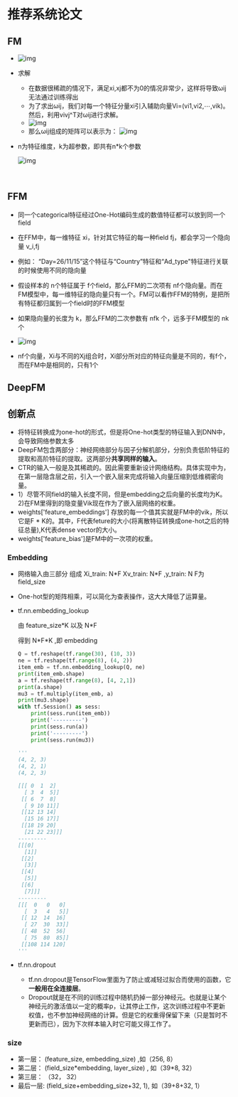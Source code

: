# 推荐系统论文

## FM

- ![img](https://upload-images.jianshu.io/upload_images/4155986-990377c58bf6a215.png?imageMogr2/auto-orient/)

- 求解
  - 在数据很稀疏的情况下，满足xi,xj都不为0的情况非常少，这样将导致ωij无法通过训练得出
  - 为了求出ωij，我们对每一个特征分量xi引入辅助向量Vi=(vi1,vi2,⋯,vik)。然后，利用vivj^T对ωij进行求解。
  - ![img](https://upload-images.jianshu.io/upload_images/4155986-1f638fe25a63244c.png?imageMogr2/auto-orient/)
  - 那么ωij组成的矩阵可以表示为：	![img](https://upload-images.jianshu.io/upload_images/4155986-a262e2244174e776.png?imageMogr2/auto-orient/)

- n为特征维度，k为超参数，即共有n\*k个参数

  ![img](https://upload-images.jianshu.io/upload_images/4155986-6d08a2cdcc6668fb.png?imageMogr2/auto-orient/)

​	



## FFM

- 同一个categorical特征经过One-Hot编码生成的数值特征都可以放到同一个field
- 在FFM中，每一维特征 xi，针对其它特征的每一种field fj，都会学习一个隐向量 v_i,fj
- 例如： “Day=26/11/15”这个特征与“Country”特征和“Ad_type"特征进行关联的时候使用不同的隐向量
- 假设样本的 n个特征属于 f个field，那么FFM的二次项有 nf个隐向量。而在FM模型中，每一维特征的隐向量只有一个。FM可以看作FFM的特例，是把所有特征都归属到一个field时的FFM模型
- 如果隐向量的长度为 k，那么FFM的二次参数有 nfk 个，远多于FM模型的 nk个
- ![img](https://upload-images.jianshu.io/upload_images/4155986-d04fed8047209d53.png?imageMogr2/auto-orient/)

- nf个向量，Xi与不同的Xj组合时，Xi部分所对应的特征向量是不同的，有f个，而在FM中是相同的，只有1个

## DeepFM

## 创新点

- 将特征转换成为one-hot的形式，但是将One-hot类型的特征输入到DNN中，会导致网络参数太多
- DeepFM包含两部分：神经网络部分与因子分解机部分，分别负责低阶特征的提取和高阶特征的提取。这两部分**共享同样的输入**。
- CTR的输入一般是及其稀疏的。因此需要重新设计网络结构。具体实现中为，在第一层隐含层之前，引入一个嵌入层来完成将输入向量压缩到低维稠密向量。
- 1）尽管不同field的输入长度不同，但是embedding之后向量的长度均为K。2)在FM里得到的隐变量Vik现在作为了嵌入层网络的权重。
- weights['feature_embeddings'] 存放的每一个值其实就是FM中的vik，所以它是F * K的。其中，F代表feture的大小(将离散特征转换成one-hot之后的特征总量),K代表dense vector的大小。
- weights['feature_bias']是FM中的一次项的权重。

### Embedding

- 网络输入由三部分 组成  Xi_train:  N\*F     Xv_train:  N\*F    ,y_train:  N       F为field_size

- One-hot型的矩阵相乘，可以简化为查表操作，这大大降低了运算量。

- tf.nn.embedding_lookup

  由 feature_size\*K    以及   N\*F

  得到  N\*F\*K    ,即 embedding

  ```python
  Q = tf.reshape(tf.range(30), (10, 3))
  ne = tf.reshape(tf.range(8), (4, 2))
  item_emb = tf.nn.embedding_lookup(Q, ne)
  print(item_emb.shape)  
  a = tf.reshape(tf.range(8), [4, 2,1])
  print(a.shape)
  mu3 = tf.multiply(item_emb, a)
  print(mu3.shape)
  with tf.Session() as sess:
      print(sess.run(item_emb))
      print('---------')
      print(sess.run(a))
      print('---------')
      print(sess.run(mu3))  
      
  '''
  (4, 2, 3)
  (4, 2, 1)
  (4, 2, 3)
  
  [[[ 0  1  2]
    [ 3  4  5]]
   [[ 6  7  8]
    [ 9 10 11]]
   [[12 13 14]
    [15 16 17]]
   [[18 19 20]
    [21 22 23]]]
  ---------
  [[[0]
    [1]]
   [[2]
    [3]]
   [[4]
    [5]]
   [[6]
    [7]]]
  ---------
  [[[  0   0   0]
    [  3   4   5]]
   [[ 12  14  16]
    [ 27  30  33]]
   [[ 48  52  56]
    [ 75  80  85]]
   [[108 114 120]
  '''
  ```

- tf.nn.dropout

  - tf.nn.dropout是TensorFlow里面为了防止或减轻过拟合而使用的函数，它**一般用在全连接层**。
  - Dropout就是在不同的训练过程中随机扔掉一部分神经元。也就是让某个神经元的激活值以一定的概率p，让其停止工作，这次训练过程中不更新权值，也不参加神经网络的计算。但是它的权重得保留下来（只是暂时不更新而已），因为下次样本输入时它可能又得工作了。

### size

- 第一层：   (feature_size, embedding_size)    ,如（256, 8）
- 第二层：   (field_size*embedding,   layer_size) ,  如（39\*8, 32）
- 第三层： （32，  32）
- 最后一层:   (field_size+embedding_size+32,  1),    如（39+8+32,   1）